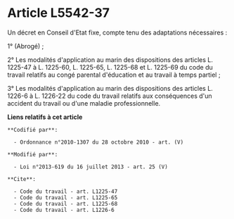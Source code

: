 # Article L5542-37

Un décret en Conseil d'Etat fixe, compte tenu des adaptations nécessaires : 

1° (Abrogé) ; 

2° Les modalités d'application au marin des dispositions des articles L. 1225-47 à L. 1225-60, L. 1225-65, L. 1225-68 et L.
1225-69 du code du travail relatifs au congé parental d'éducation et au travail à temps partiel ; 

3° Les modalités d'application au marin des dispositions des articles L. 1226-6 à L. 1226-22 du code du travail relatifs aux
conséquences d'un accident du travail ou d'une maladie professionnelle.

**Liens relatifs à cet article**

	**Codifié par**:

	  - Ordonnance n°2010-1307 du 28 octobre 2010 - art. (V)

	**Modifié par**:

	  - Loi n°2013-619 du 16 juillet 2013 - art. 25 (V)

	**Cite**:

	  - Code du travail - art. L1225-47
	  - Code du travail - art. L1225-65
	  - Code du travail - art. L1225-68
	  - Code du travail - art. L1226-6
